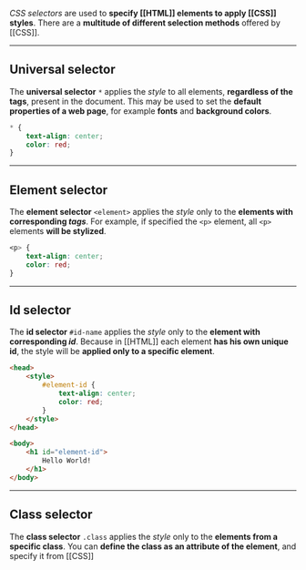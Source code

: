 *CSS selectors* are used to **specify [[HTML]] elements to apply [[CSS]] styles**. There are a **multitude of different selection methods** offered by [[CSS]].
___
## Universal selector

The **universal selector** `*` applies the *style* to all elements, **regardless of the tags**, present in the document. This may be used to set the **default properties of a web page**, for example **fonts** and **background colors**.

```css
* {
	text-align: center;
	color: red;
}
```
___
## Element selector

The **element selector** `<element>` applies the *style* only to the **elements with corresponding *tags***. For example, if specified the `<p>` element, all `<p>` elements **will be stylized**.

```css
<p> {
	text-align: center;
	color: red;
}
```
___
## Id selector

The **id selector** `#id-name` applies the *style* only to the **element with corresponding *id***. Because in [[HTML]] each element **has his own unique id**, the style will be **applied only to a specific element**.

```html
<head>
	<style>
		#element-id {
			text-align: center;
			color: red;
		}
	</style>
</head>

<body>
	<h1 id="element-id">
		Hello World!
	</h1>
</body>
```
___
## Class selector

The **class selector** `.class` applies the *style* only to the **elements from a specific class**. You can **define the class as an attribute of the element**, and specify it from [[CSS]]